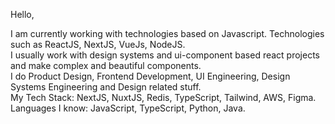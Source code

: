 Hello,
       
I am currently working with technologies based on Javascript. Technologies such as ReactJS, NextJS, VueJs, NodeJS.        
I usually work with design systems and ui-component based react projects and make complex and beautiful components.        
I do Product Design, Frontend Development, UI Engineering, Design Systems Engineering and Design related stuff.        
My Tech Stack: NextJS, NuxtJS, Redis, TypeScript, Tailwind, AWS, Figma.        
Languages I know: JavaScript, TypeScript, Python, Java.                 
